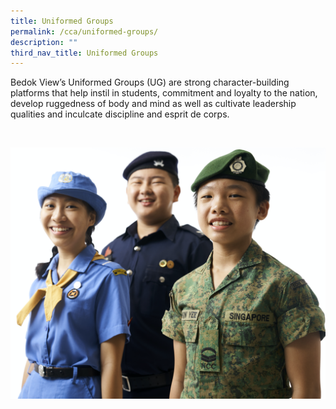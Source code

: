 ```yaml
---
title: Uniformed Groups
permalink: /cca/uniformed-groups/
description: ""
third_nav_title: Uniformed Groups
---
```

Bedok View’s Uniformed Groups (UG) are strong character-building platforms that help instil in students, commitment and loyalty to the nation, develop ruggedness of body and mind as well as cultivate leadership qualities and inculcate discipline and esprit de corps.

<br>

![Uniformed Groups](/images/UniGroups.png)